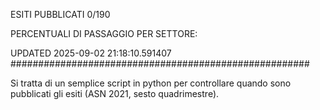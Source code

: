 ESITI PUBBLICATI 0/190 

PERCENTUALI DI PASSAGGIO PER SETTORE:

UPDATED 2025-09-02 21:18:10.591407
###################################################### 

Si tratta di un semplice script in python per controllare quando sono pubblicati gli esiti (ASN 2021, sesto quadrimestre).

